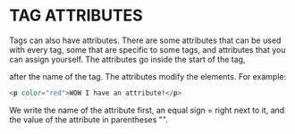 # TAG ATTRIBUTES

Tags can also have attributes. There are some attributes that can be used with every tag, some that are specific to some tags, and attributes that you can assign yourself. The attributes go inside the start of the tag, <p> after the name of the tag. The attributes modify the elements. For example:

```html
<p color="red">WOW I have an attribute!</p>
```
We write the name of the attribute first, an equal sign = right next to it, and the value of the attribute in parentheses "".
